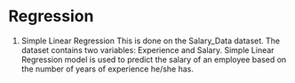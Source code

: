 # Regression

1. Simple Linear Regression
This is done on the Salary_Data dataset.
The dataset contains two variables: Experience and Salary.
Simple Linear Regression model is used to predict the salary of an employee based on the number of years of experience he/she has.